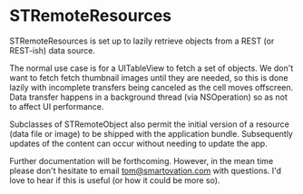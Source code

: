 STRemoteResources
=================

STRemoteResources is set up to lazily retrieve objects from a REST (or REST-ish) data source.

The normal use case is for a UITableView to fetch a set of objects. We don't want to fetch fetch thumbnail images until they are needed, so this is done lazily with incomplete transfers being canceled as the cell moves offscreen. Data transfer happens in a background thread (via NSOperation) so as not to affect UI performance.

Subclasses of STRemoteObject also permit the initial version of a resource (data file or image) to be shipped with the application bundle. Subsequently updates of the content can occur without needing to update the app.

Further documentation will be forthcoming. However, in the mean time please don't hesitate to email tom@smartovation.com with questions. I'd love to hear if this is useful (or how it could be more so).

